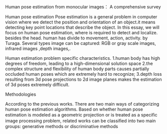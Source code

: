 Human pose estimation from monocular images： A comprehensive survey

Human pose estimation
Pose estimation is a general problem in computer vision where we detect the position and orientation of an object.it means detecting key point locations that describe the object.
 In this essay, we will focus on human pose estimation, where is required to detect and localize. besides the head.
human has divide to movement, action, activity. by Turaga.
Several types image can be captured:
 RGB or gray scale images, infrared images ,depth images,.

Human estimation problem specific characteristics.
1.human body has high degrees of freedom, leading to a high-dimensional solution space
2.the complex structure and flexibility of human body parts causes partially occluded human poses which are extremely hard to recognize;
3.depth loss resulting from 3d pose projections to 2d image planes makes the estimation of 3d poses extremely difficult.

Methodologies

According to the previous works. There are two main ways of categorizing human pose estimation algorithms.
Based on whether human pose estimation is modeled as a geometric projection or is treated as a speciﬁc image processing problem, related works can be classiﬁed into two main groups: generative methods or discriminative methods

